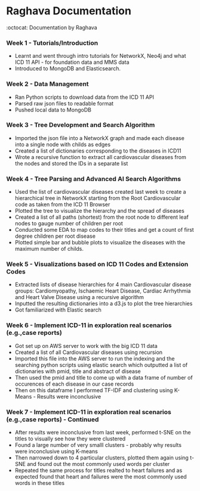 # Raghava Documentation
:octocat: Documentation by Raghava


### Week 1 - Tutorials/Introduction
- Learnt and went through intro tutorials for NetworkX, Neo4j and what ICD 11 API - for foundation data and MMS data
- Introduced to MongoDB and Elasticsearch.

### Week 2 - Data Management
- Ran Python scripts to download data from the ICD 11 API 
- Parsed raw json files to readable format
- Pushed local data to MongoDB

### Week 3 - Tree Development and Search Algorithm
- Imported the json file into a NetworkX graph and made each disease into a single node with childs as edges
-  Created a list of dictionaries corresponding to the diseases in ICD11
- Wrote a recursive function to extract all cardiovascular diseases from the nodes and stored the IDs in a separate list

### Week 4 - Tree Parsing and Advanced AI Search Algorithms
- Used the list of cardiovascular diseases created last week to create a hierarchical tree in NetworkX starting from the Root Cardiovascular code as taken from the ICD 11 Browser
- Plotted the tree to visualize the hierarchy and the spread of diseases
- Created a list of all paths (shortest) from the root node to different leaf nodes to gauge number of children per root
- Conducted some EDA to map codes to their titles and get a count of first degree children per root disease 
- Plotted simple bar and bubble plots to visualize the diseases with the maximum number of childs. 

### Week 5 - Visualizations based on ICD 11 Codes and Extension Codes
- Extracted lists of disease hierarchies for 4 main Cardiovascular disease groups: Cardiomyopathy, Ischaemic Heart Disease, Cardiac Arrhythmia and Heart Valve Disease using a recursive algorithm
- Inputted the resulting dictionaries into a d3.js to plot the tree hierarchies
- Got familiarized with Elastic search 

### Week 6 - Implement ICD-11 in exploration real scenarios (e.g.,case reports)
- Got set up on AWS server to work with the big ICD 11 data
- Created a list of all Cardiovascular diseases using recursion 
- Imported this file into the AWS server to run the indexing and the searching python scripts using elastic search which outputted a list of dictionaries with pmid, title and abstract of disease
- Then used the pmid and title to come up with a data frame of number of occurences of each disease in our case records 
- Then on this dataframe I performed TF-IDF and clustering using K-Means - Results were inconclusive

### Week 7 -  Implement ICD-11 in exploration real scenarios (e.g.,case reports) - Continued
- After results were inconclusive from last week, performed t-SNE on the titles to visually see how they were clustered
- Found a large number of very smalll clusters - probably why results were inconclusive using K-means
- Then narrowed down to 4 particular clusters, plotted them again using t-SNE and found out the most commonly used words per cluster
- Repeated the same process for titles realted to heart failures and as expected found that heart and failures were the most commonly used words in these titles
